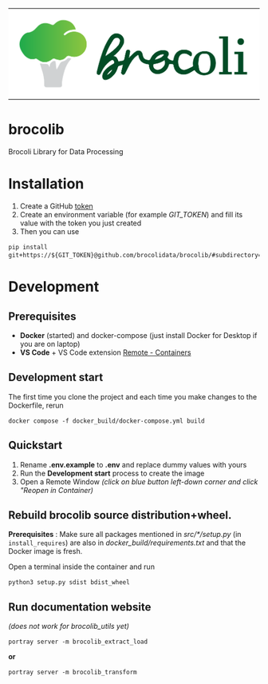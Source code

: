 ![Brocoli Logo](brocoli_logo.png)
# **brocolib**
Brocoli Library for Data Processing

# Installation
1. Create a GitHub [token](https://docs.github.com/en/authentication/keeping-your-account-and-data-secure/creating-a-personal-access-token)
2. Create an environment variable (for example *GIT_TOKEN*)  and fill its value with the token you just created
3. Then you can use
```
pip install git+https://${GIT_TOKEN}@github.com/brocolidata/brocolib/#subdirectory=src
```

# Development
## Prerequisites
- **Docker** (started) and docker-compose (just install Docker for Desktop if you are on laptop) 
- **VS Code** + VS Code extension [Remote - Containers](https://marketplace.visualstudio.com/items?itemName=ms-vscode-remote.remote-containers) 

## Development start
The first time you clone the project and each time you make changes to the Dockerfile, rerun
```
docker compose -f docker_build/docker-compose.yml build
```

## Quickstart
1. Rename **.env.example** to **.env** and replace dummy values with yours
2. Run the **Development start** process to create the image
3. Open a Remote Window  *(click on blue button left-down corner and click "Reopen in Container)*

## Rebuild brocolib source distribution+wheel.
**Prerequisites** : Make sure all packages mentioned in *src/\*/setup.py* (in `install_requires`) are also in *docker_build/requirements.txt* and that the Docker image is fresh.

Open a terminal inside the container and run 
```
python3 setup.py sdist bdist_wheel
```

## Run documentation website
*(does not work for brocolib_utils yet)*
```
portray server -m brocolib_extract_load
```
**or**
```
portray server -m brocolib_transform
```